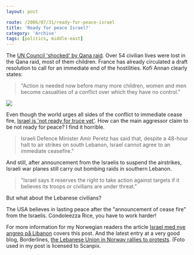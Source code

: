 ```yaml
---
layout: post

route: /2006/07/31/ready-for-peace-israel
title: 'Ready for peace Israel?'
category: 'Archive'
tags: [politics, middle-east]
---
```


The
<a class="ph" target="_blank" rel="noopener noreferrer" href="http://news.bbc.co.uk/2/hi/middle_east/5229058.stm">UN
Council 'shocked' by Qana raid</a>. Over 54 civilian lives were lost in the Qana
raid, most of them children. France has already circulated a draft resolution to
call for an immediate end of the hostilities. Kofi Annan clearly states:

> "Action is needed now before many more children, women and men become
> casualties of a conflict over which they have no control."

<img class="ph" src="/img/blog/img0be6bdbbfcb7e79dc5d12a59f2441dee.webp"/>

Even though the world urges all sides of the conflict to immediate cease fire,
<a class="ph" target="_blank" rel="noopener noreferrer" href="http://news.bbc.co.uk/2/hi/middle_east/5230192.stm">Israel
is 'not ready for truce yet'</a>. How can the main aggressor claim to be not
ready for peace? I find it horrible.

> Israeli Defence Minister Amir Peretz has said that, despite a 48-hour halt to
> air strikes on south Lebanon, Israel cannot agree to an immediate ceasefire."

And still, after announcement from the Israelis to suspend the airstrikes,
Israeli war planes still carry out bombing raids in southern Lebanon.

> "Israel says it reserves the right to take action against targets if it
> believes its troops or civilians are under threat."

But what about the Lebanese civilians?

The USA believes in lasting peace after the "announcement of cease fire" from
the Israelis. Condoleezza Rice, you have to work harder!

For more information for my Norwegian readers the article
<a class="ph" target="_blank" rel="noopener noreferrer" href="http://www.dagbladet.no/nyheter/2006/07/31/472635.html">Israel
med nye angrep på Libanon</a> covers this post. And the latest entry at a very
good blog, Borderlines,
<a class="ph" target="_blank" rel="noopener noreferrer" href="http://nidstang.blogspot.com/2006/07/markering-mot-israels-massakre-i-qana.html">the
Lebanese Union in Norway rallies to protests</a>. (Foto used in my post is
licensed to Scanpix.
